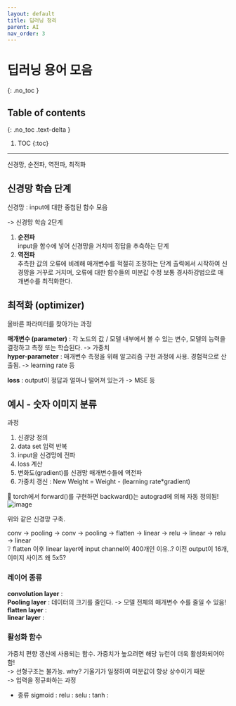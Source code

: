 ```yaml
---
layout: default
title: 딥러닝 정리
parent: AI
nav_order: 3
---
```


# 딥러닝 용어 모음
{: .no_toc }

## Table of contents
{: .no_toc .text-delta }

1. TOC
{:toc}

---

신경망, 순전파, 역전파, 최적화

## 신경망 학습 단계

신경망 : input에 대한 중첩된 함수 모음<br>

-> 신경망 학습 2단계

1. **순전파** <br>
   input을 함수에 넣어 신경망을 거치며 정답을 추측하는 단계  
2. **역전파** <br>
   추측한 값의 오류에 비례해 매개변수를 적절히 조정하는 단계
   출력에서 시작하여 신경망을 거꾸로 거치며, 오류에 대한 함수들의 미분값 수정
   보통 경사하강법으로 매개변수를 최적화한다.

## 최적화 (optimizer)
올바른 파라미터를 찾아가는 과정

**매개변수 (parameter)** : 각 노드의 값 / 모델 내부에서 볼 수 있는 변수, 모델의 능력을 결정하고 측정 또는 학습된다. -> 가중치<br>
**hyper-parameter** : 매개변수 측정을 위해 알고리즘 구현 과정에 사용. 경험적으로 산출됨. -> learning rate 등<br>

**loss** : output이 정답과 얼마나 떨어져 있는가 -> MSE 등


## 예시 - 숫자 이미지 분류

과정
1. 신경망 정의
2. data set 입력 반복
3. input을 신경망에 전파
4. loss 계산
5. 변화도(gradient)를 신경망 매개변수들에 역전파
6. 가중치 갱신 : New Weight = Weight - (learning rate*gradient)

📌 torch에서 forward()를 구현하면 backward()는 autograd에 의해 자동 정의됨!<br>
![image](https://github.com/cheongsan16/cheongsan16.github.io/assets/57765638/dea8027e-39ec-472c-a2e7-a90a6f0eaca2)

위와 같은 신경망 구축.

conv -> pooling -> conv -> pooling -> flatten -> linear -> relu -> linear -> relu -> linear<br>
❔ flatten 이후 linear layer에 input channel이 400개인 이유..? 이전 output이 16개, 이미지 사이즈 왜 5x5? 

### 레이어 종류

**convolution layer** : <br>
**Pooling layer** : 데이터의 크기를 줄인다. -> 모델 전체의 매개변수 수를 줄일 수 있음!
**flatten layer** : <br>
**linear layer** : 

### 활성화 함수
가중치 편향 갱신에 사용되는 함수. 가중치가 높으려면 해당 뉴런이 더욱 활성화되어야 함!<br>
-> 선형구조는 불가능. why? 기울기가 일정하여 미분값이 항상 상수이기 때문<br>
-> 입력을 정규화하는 과정

- 종류
  sigmoid :
  relu :
  selu :
  tanh :




